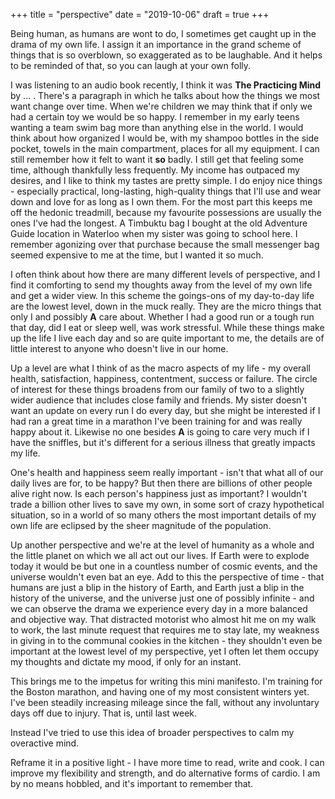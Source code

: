 +++
title = "perspective"
date =  "2019-10-06"
draft =  true
+++

Being human, as humans are wont to do, I sometimes get caught up in the drama of my own life. I assign it an importance in the grand scheme of things that is so overblown, so exaggerated as to be laughable.  And it helps to be reminded of that, so you can laugh at your own folly. 

I was listening to an audio book recently, I think it was **The Practicing Mind** by ... . There's a paragraph in which he talks about how the things we most want change over time. When we're children we may think that if only we had a certain toy we would be so happy. I remember in my early teens wanting a team swim bag more than anything else in the world. I would think about how organized I would be, with my shampoo bottles in the side pocket,  towels in the main compartment, places for all my equipment. I can still remember how it felt to want it **so** badly. I still get that feeling some time, although thankfully less frequently. My income has outpaced my desires, and  I like to think my tastes are pretty simple. I do enjoy nice things - especially practical, long-lasting, high-quality things that I'll use and wear down and love for as long as I own them. For the most part this keeps me off the hedonic treadmill, because my favourite possessions are usually the ones I've had the longest. A Timbuktu bag I bought at the old Adventure Guide location in Waterloo when my sister was going to school here. I remember agonizing over that purchase because the small messenger bag seemed expensive to me at the time, but I wanted it so much. 

 I often think about how there are many different levels of perspective, and I find it comforting to send my thoughts away from the level of my own life and get a wider view. In this scheme the goings-ons of my day-to-day life are the lowest level, down in the muck really. They are the micro things that only I and possibly **A** care about. Whether I had a good run or a tough run that day, did I eat or sleep well, was work stressful. While these things make up the life I live each day and so are quite important to me, the details are of little interest to anyone who doesn't live in our home. 
 
 Up a level are what I think of as the macro aspects of my life - my overall health, satisfaction, happiness, contentment, success or failure. The circle of interest for these things broadens from our family of two to a slightly wider audience that includes close family and friends. My sister doesn't want an update on every run I do every day, but she might be interested if I had ran a great time in a marathon I've been training for and was really happy about it.  Likewise no one besides **A** is going to care very much if I have the sniffles, but it's different for a serious illness that greatly impacts my life. 
 
 One's health and happiness seem really important - isn't that what all of our daily lives are for, to be happy? But then there are billions of other people alive right now. Is each person's happiness just as important? I wouldn't trade a billion other lives to save my own, in some sort of crazy hypothetical situation, so in a world of so many others the most important details of my own life are eclipsed by the sheer magnitude of the population. 
 
 Up another perspective and we're at the level of humanity as a whole and the little planet on which we all act out our lives. If Earth were to explode today it would be but one in a countless number of cosmic events, and the universe wouldn't even bat an eye. Add to this the perspective of time - that humans are just a blip in the history of Earth, and Earth just a blip in the history of the universe, and the universe just one of possibly infinite - and we can observe the drama we experience every day in a more balanced and objective way. That distracted motorist who almost hit me on my walk to work, the last minute request that requires me to stay late, my weakness in giving in to the communal cookies in the kitchen - they shouldn't even be important at the lowest level of my perspective, yet I often let them occupy my thoughts and dictate my mood, if only for an instant. 
 
 This brings me to the impetus for writing this mini manifesto. I'm training for the Boston marathon, and having one of my most consistent winters yet. I've been steadily increasing mileage since the fall, without any involuntary days off due to injury. That is, until last week. 
 
  
 Instead I've tried to use this idea of broader perspectives to calm my overactive mind. 
 
 Reframe it in a positive light - I have more time to read, write and cook. I can improve my flexibility and strength, and do alternative forms of cardio. I am by no means hobbled, and it's important to remember that. 